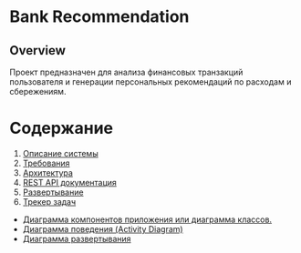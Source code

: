 # Bank Recommendation

## Overview
Проект предназначен для анализа финансовых транзакций пользователя и генерации персональных рекомендаций по расходам и сбережениям.

# Содержание

1. [Описание системы](https://github.com/maksimangeou/bankrecomendation/wiki/1.-Описание-системы)
2. [Требования](https://github.com/maksimangeou/bankrecomendation/wiki/2.-Требования)
3. [Архитектура](https://github.com/maksimangeou/bankrecomendation/wiki/3.-Архитектура)
4. [REST API документация](https://github.com/maksimangeou/bankrecomendation/wiki/4.-REST-API-документация)
5. [Развертывание](https://github.com/maksimangeou/bankrecomendation/wiki/Развертывание-проекта)
6. [Трекер задач](https://github.com/maksimangeou/bankrecomendation/issues)


* [Диаграмма компонентов приложения или диаграмма классов.](https://github.com/maksimangeou/bankrecomendation/wiki/Диаграмма-компонентов-приложения-или-диаграмма-классов.)
* [Диаграмма поведения (Activity Diagram)](https://github.com/maksimangeou/bankrecomendation/wiki/Диаграмма-поведения-(Activity-Diagram))
* [Диаграмма развертывания](https://github.com/maksimangeou/bankrecomendation/wiki/Диаграмма-развертывания)
